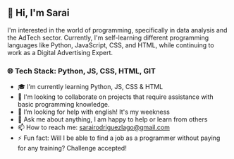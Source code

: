 ## 👋 Hi, I'm Sarai

<div>
  <p>I'm interested in the world of programming, specifically in data analysis and the AdTech sector. Currently, I'm self-learning different programming languages like Python, JavaScript, CSS, and HTML, while continuing to work as a Digital Advertising Expert.</p>
</div>

### 🌐 Tech Stack: Python, JS, CSS, HTML, GIT

- 🎓 I’m currently learning Python, JS, CSS & HTML
- 💪 I'm looking to collaborate on projects that require assistance with basic programming knowledge.
- 💬 I’m looking for help with english! It's my weekness
- 💛 Ask me about anything, I am happy to help or learn from others
- 📫 How to reach me: sarairodriguezlago@gmail.com
- ⚡ Fun fact: Will I be able to find a job as a programmer without paying for any training? Challenge accepted!

